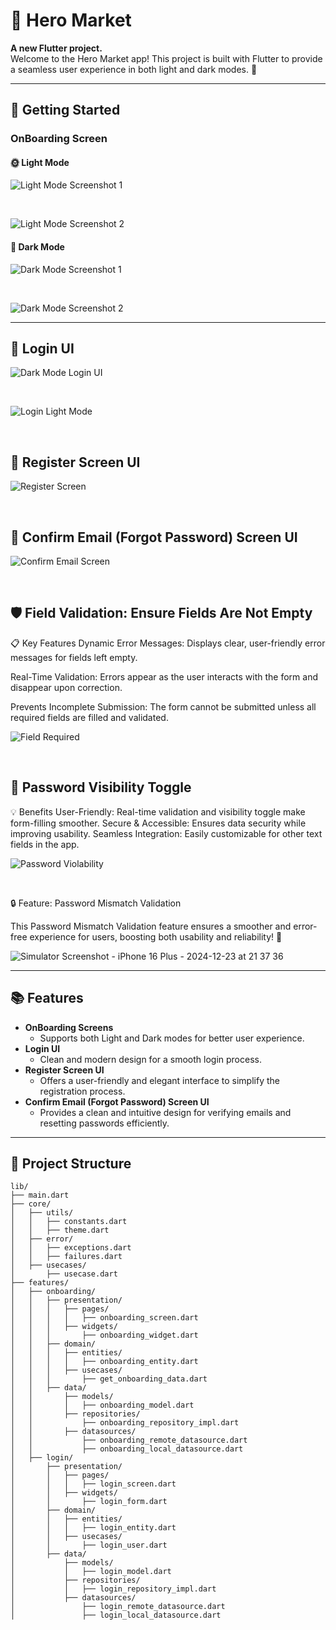 # 🛒 Hero Market

**A new Flutter project.**  
Welcome to the Hero Market app! This project is built with Flutter to provide a seamless user experience in both light and dark modes. 🚀

---

## 🚀 Getting Started

### OnBoarding Screen  

#### 🌞 Light Mode  

![Light Mode Screenshot 1](https://github.com/user-attachments/assets/ea2330db-7481-40a8-9fbb-7fa21d74b0b3)  

&nbsp;  

![Light Mode Screenshot 2](https://github.com/user-attachments/assets/5b2ed580-e5eb-4a29-90ec-92aea5676075)

#### 🌙 Dark Mode  

![Dark Mode Screenshot 1](https://github.com/user-attachments/assets/e835cc58-0a0a-4a8c-bae0-9e8ff7cced94)  

&nbsp;  

![Dark Mode Screenshot 2](https://github.com/user-attachments/assets/4adf39db-b1a9-49e0-8790-df4019aa0d15)

---

## 🔑 Login UI

![Dark Mode Login UI](https://github.com/user-attachments/assets/7a0dfef0-53a0-4c7b-b271-1495ab73457c)

&nbsp;  

![Login Light Mode](https://github.com/user-attachments/assets/5dd19821-13fa-435c-b58e-7eb5487d02fe)

&nbsp;

## 🔑 Register Screen UI  

![Register Screen](https://github.com/user-attachments/assets/a768c1f2-4808-4ad8-aa4b-1dff40ac1b2c)

&nbsp;

## 🔑 Confirm Email (Forgot Password) Screen UI  

![Confirm Email Screen](https://github.com/user-attachments/assets/f0c06c7d-4178-4272-be82-05174f82c062)

&nbsp;

## 🛡️ Field Validation: Ensure Fields Are Not Empty 

📋 Key Features
Dynamic Error Messages:
Displays clear, user-friendly error messages for fields left empty.

Real-Time Validation:
Errors appear as the user interacts with the form and disappear upon correction.

Prevents Incomplete Submission:
The form cannot be submitted unless all required fields are filled and validated.

![Field Required ](https://github.com/user-attachments/assets/caa8ece6-adbc-42e0-a981-3a3f192392a0)

&nbsp;

## 🔐 Password Visibility Toggle

💡 Benefits
User-Friendly: Real-time validation and visibility toggle make form-filling smoother.
Secure & Accessible: Ensures data security while improving usability.
Seamless Integration: Easily customizable for other text fields in the app.

![Password Violability](https://github.com/user-attachments/assets/08439541-6d96-495b-8a79-126ebbe57a0e)

&nbsp;

🔒 Feature: Password Mismatch Validation

This Password Mismatch Validation feature ensures a smoother and error-free experience for users, boosting both usability and reliability! 🚀

![Simulator Screenshot - iPhone 16 Plus - 2024-12-23 at 21 37 36](https://github.com/user-attachments/assets/1b8b92da-da23-4b70-92de-ad7f9000da95)

---

## 📚 Features

- **OnBoarding Screens**
  - Supports both Light and Dark modes for better user experience.
- **Login UI**
  - Clean and modern design for a smooth login process.
- **Register Screen UI**
  - Offers a user-friendly and elegant interface to simplify the registration process.
- **Confirm Email (Forgot Password) Screen UI**
  - Provides a clean and intuitive design for verifying emails and resetting passwords efficiently.

---

## 📂 Project Structure

```plaintext
lib/
├── main.dart
├── core/
│   ├── utils/
│   │   ├── constants.dart
│   │   ├── theme.dart
│   ├── error/
│   │   ├── exceptions.dart
│   │   ├── failures.dart
│   ├── usecases/
│       ├── usecase.dart
├── features/
│   ├── onboarding/
│   │   ├── presentation/
│   │   │   ├── pages/
│   │   │   │   ├── onboarding_screen.dart
│   │   │   ├── widgets/
│   │   │       ├── onboarding_widget.dart
│   │   ├── domain/
│   │   │   ├── entities/
│   │   │   │   ├── onboarding_entity.dart
│   │   │   ├── usecases/
│   │   │       ├── get_onboarding_data.dart
│   │   ├── data/
│   │       ├── models/
│   │       │   ├── onboarding_model.dart
│   │       ├── repositories/
│   │           ├── onboarding_repository_impl.dart
│   │       ├── datasources/
│   │           ├── onboarding_remote_datasource.dart
│   │           ├── onboarding_local_datasource.dart
│   ├── login/
│       ├── presentation/
│       │   ├── pages/
│       │   │   ├── login_screen.dart
│       │   ├── widgets/
│       │       ├── login_form.dart
│       ├── domain/
│       │   ├── entities/
│       │   │   ├── login_entity.dart
│       │   ├── usecases/
│       │       ├── login_user.dart
│       ├── data/
│           ├── models/
│           │   ├── login_model.dart
│           ├── repositories/
│           │   ├── login_repository_impl.dart
│           ├── datasources/
│               ├── login_remote_datasource.dart
│               ├── login_local_datasource.dart


